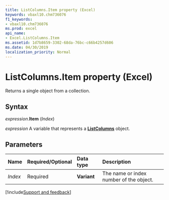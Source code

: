 ```yaml
---
title: ListColumns.Item property (Excel)
keywords: vbaxl10.chm736076
f1_keywords:
- vbaxl10.chm736076
ms.prod: excel
api_name:
- Excel.ListColumns.Item
ms.assetid: 1d7b8659-3302-68da-76bc-c66b4257d606
ms.date: 04/30/2019
localization_priority: Normal
---
```



# ListColumns.Item property (Excel)

Returns a single object from a collection.


## Syntax

_expression_.**Item** (_Index_)

_expression_ A variable that represents a **[ListColumns](Excel.ListColumns.md)** object.


## Parameters

|Name|Required/Optional|Data type|Description|
|:-----|:-----|:-----|:-----|
| _Index_|Required| **Variant**|The name or index number of the object.|



[!include[Support and feedback](~/includes/feedback-boilerplate.md)]